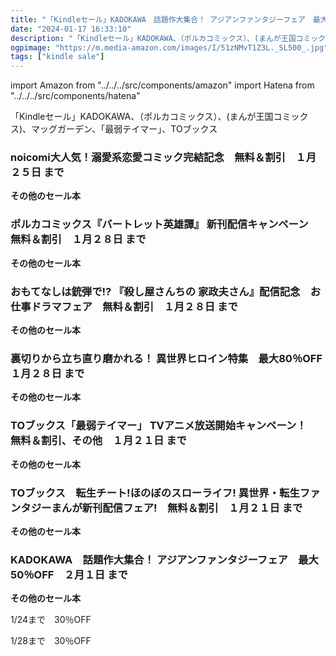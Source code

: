 ```yaml
---
title: "「Kindleセール」KADOKAWA　話題作大集合！ アジアンファンタジーフェア　最大50％OFF　２月１日 まで、TOブックス「最弱テイマー」 TVアニメ放送開始キャンペーン！　無料＆割引"
date: "2024-01-17 16:33:10"
description: "「Kindleセール」KADOKAWA、（ポルカコミックス）、(まんが王国コミックス)、マッグガーデン、「最弱テイマー」、TOブックス"
ogpimage: "https://m.media-amazon.com/images/I/51zNMvT1Z3L._SL500_.jpg"
tags: ["kindle sale"]
---
```

import Amazon from "../../../src/components/amazon"
import Hatena from "../../../src/components/hatena"

「Kindleセール」KADOKAWA、（ポルカコミックス）、(まんが王国コミックス)、マッグガーデン、「最弱テイマー」、TOブックス



### noicomi大人気！溺愛系恋愛コミック完結記念　無料＆割引　１月２５日 まで


<Amazon asin="B0BHLDSG1Y" />



<Amazon asin="B0CF1F8GKG" />



<Amazon asin="B0C4SSH7LJ" />


**その他のセール本**

<Hatena src="https://kyukyunyorituryo.github.io/kindle_sale/20240125s38040/" title=""/>

### ポルカコミックス『バートレット英雄譚』 新刊配信キャンペーン　無料＆割引　１月２８日 まで


<Amazon asin="B0C4PTTMSK" />



<Amazon asin="B0BVB4WDYP" />



<Amazon asin="B0BPMCT8S7" />


**その他のセール本**

<Hatena src="https://kyukyunyorituryo.github.io/kindle_sale/20240128s38199/" title=""/>

### おもてなしは銃弾で!? 『殺し屋さんちの 家政夫さん』配信記念　お仕事ドラマフェア　無料＆割引　１月２８日 まで


<Amazon asin="B0BDFCW11X" />



<Amazon asin="B09ZPDVLWX" />



<Amazon asin="B09FX6KF36" />


**その他のセール本**

<Hatena src="https://kyukyunyorituryo.github.io/kindle_sale/20240128s38105/" title=""/>

### 裏切りから立ち直り磨かれる！ 異世界ヒロイン特集　最大80％OFF　１月２８日 まで


<Amazon asin="B0CGLLWS1G" />



<Amazon asin="B0CCY9XS18" />



<Amazon asin="B0BCWCYMN5" />


**その他のセール本**

<Hatena src="https://kyukyunyorituryo.github.io/kindle_sale/20240128s38103/" title=""/>

### TOブックス「最弱テイマー」 TVアニメ放送開始キャンペーン！　無料＆割引、その他　１月２１日 まで


<Amazon asin="B0C7BSRJZM" />



<Amazon asin="B0894H7BMV" />


**その他のセール本**

<Hatena src="https://kyukyunyorituryo.github.io/kindle_sale/20240121s38078/" title=""/>

### TOブックス　転生チート!ほのぼのスローライフ! 異世界・転生ファンタジーまんが新刊配信フェア!　無料＆割引　１月２１日 まで


<Amazon asin="B0CFKMMBNT" />



<Amazon asin="B0CBJYT52J" />



<Amazon asin="B0CBJXHNG8" />


**その他のセール本**

<Hatena src="https://kyukyunyorituryo.github.io/kindle_sale/20240121s38072/" title=""/>

### KADOKAWA　話題作大集合！ アジアンファンタジーフェア　最大50％OFF　２月１日 まで


<Amazon asin="B0CBJKG3YC" />



<Amazon asin="B0CQX3GHXV" />



<Amazon asin="B0C4XXN263" />


**その他のセール本**

<Hatena src="https://kyukyunyorituryo.github.io/kindle_sale/20240201s38127/" title=""/>

1/24まで　30％OFF

<Amazon asin="B09XMX28BT" />

<Amazon asin="B09XMWSLYK" />

1/28まで　30％OFF

<Amazon asin="B0C13RBGS5" />

